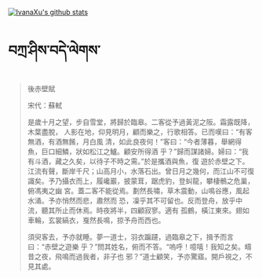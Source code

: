 [![IvanaXu's github stats](https://github-readme-stats.vercel.app/api?username=IvanaXu&show_icons=true&theme=vue-dark)](https://github.com/anuraghazra/github-readme-stats)
# བཀྲ་ཤིས་བདེ་ལེགས་
> 後赤壁賦
> 
> 宋代：蘇軾 
> 
> 是歲十月之望，步自雪堂，將歸於臨皋。二客從予過黃泥之阪。霜露既降，木葉盡脫， 人影在地，仰見明月，顧而樂之，行歌相答。已而嘆曰：“有客無酒，有酒無餚，月白風 清，如此良夜何！”客曰：“今者薄暮，舉網得魚，巨口細鱗，狀如松江之鱸。顧安所得酒 乎？”歸而謀諸婦。婦曰：“我有斗酒，藏之久矣，以待子不時之需。”於是攜酒與魚，復 遊於赤壁之下。江流有聲，斷岸千尺；山高月小，水落石出。曾日月之幾何，而江山不可復 識矣。予乃攝衣而上，履巉巖，披蒙茸，踞虎豹，登虯龍，攀棲鶻之危巢，俯馮夷之幽 宮。蓋二客不能從焉。劃然長嘯，草木震動，山鳴谷應，風起水涌。予亦悄然而悲，肅然而 恐，凜乎其不可留也。反而登舟，放乎中流，聽其所止而休焉。時夜將半，四顧寂寥。適有 孤鶴，橫江東來。翅如車輪，玄裳縞衣，戛然長鳴，掠予舟而西也。
> 
> 須臾客去，予亦就睡。夢一道士，羽衣蹁躚，過臨皋之下，揖予而言曰：“赤壁之遊樂 乎？”問其姓名，俯而不答。“嗚呼！噫嘻！我知之矣。疇昔之夜，飛鳴而過我者，非子也 邪？”道士顧笑，予亦驚寤。開戶視之，不見其處。
>